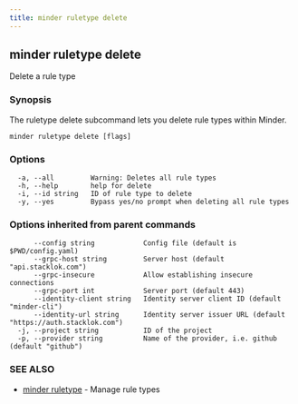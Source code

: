 ```yaml
---
title: minder ruletype delete
---
```

## minder ruletype delete

Delete a rule type

### Synopsis

The ruletype delete subcommand lets you delete rule types within Minder.

```
minder ruletype delete [flags]
```

### Options

```
  -a, --all         Warning: Deletes all rule types
  -h, --help        help for delete
  -i, --id string   ID of rule type to delete
  -y, --yes         Bypass yes/no prompt when deleting all rule types
```

### Options inherited from parent commands

```
      --config string            Config file (default is $PWD/config.yaml)
      --grpc-host string         Server host (default "api.stacklok.com")
      --grpc-insecure            Allow establishing insecure connections
      --grpc-port int            Server port (default 443)
      --identity-client string   Identity server client ID (default "minder-cli")
      --identity-url string      Identity server issuer URL (default "https://auth.stacklok.com")
  -j, --project string           ID of the project
  -p, --provider string          Name of the provider, i.e. github (default "github")
```

### SEE ALSO

* [minder ruletype](minder_ruletype.md)	 - Manage rule types

